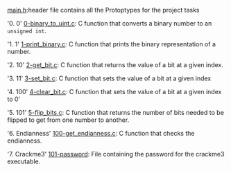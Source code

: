 [main.h](./main.h):header file
 contains all the Protoptypes for the project tasks

'0. 0'
[0-binary_to_uint.c](./0-binary_to_uint.c): C function that converts a binary number
  to an `unsigned int`.

'1. 1'
[1-print_binary.c](./1-print_binary.c): C function that prints the binary representation
  of a number.

'2. 10'
[2-get_bit.c](./2-get_bit.c): C function that returns the value of a bit at a
  given index.

'3. 11'
[3-set_bit.c](./3-set_bit.c): C function that sets the value of a bit at a given index

'4. 100'
 [4-clear_bit.c](./4-clear_bit.c): C function that sets the value of a bit at
  a given index to 0'

'5. 101'
[5-flip_bits.c](./5-flip_bits.c): C function that returns the number of bits needed
  to be flipped to get from one number to another.

'6. Endianness'
[100-get_endianness.c](./100-get_endianness.c): C function that checks the endianness.

'7. Crackme3'
[101-password](./101-password): File containing the password for the crackme3 executable.

